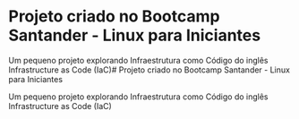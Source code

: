 # Projeto criado no Bootcamp Santander - Linux para Iniciantes

Um pequeno projeto explorando Infraestrutura como Código do inglês Infrastructure as Code (IaC)# Projeto criado no Bootcamp Santander - Linux para Iniciantes

Um pequeno projeto explorando Infraestrutura como Código do inglês Infrastructure as Code (IaC)